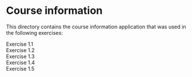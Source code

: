 # Course information
This directory contains the course information application that was used in the following exercises:

Exercise 1.1
<br>
Exercise 1.2
<br>
Exercise 1.3
<br>
Exercise 1.4
<br>
Exercise 1.5